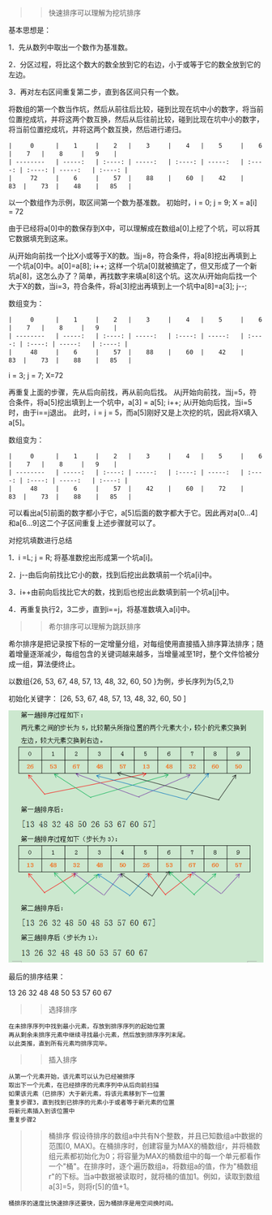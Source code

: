 > >快速排序可以理解为挖坑排序

基本思想是：

1．先从数列中取出一个数作为基准数。

2．分区过程，将比这个数大的数全放到它的右边，小于或等于它的数全放到它的左边。

3．再对左右区间重复第二步，直到各区间只有一个数。



将数组的第一个数当作坑，然后从前往后比较，碰到比现在坑中小的数字，将当前位置挖成坑，并将这两个数互换，然后从后往前比较，碰到比现在坑中小的数字，将当前位置挖成坑，并将这两个数互换，然后进行递归。


    |     0      |    1     |    2   |    3     |    4   |    5     |    6   |    7   |    8     |   9    |
    | --------   | -----:   | :----: | -----:   | :----: | -----:   | :----: | :----: | -----:   | :----: |
    |     72     |    6     |    57  |    88    |    60  |    42    |    83  |    73  |    48    |   85   |

以一个数组作为示例，取区间第一个数为基准数。
初始时，i = 0;  j = 9;   X = a[i] = 72

由于已经将a[0]中的数保存到X中，可以理解成在数组a[0]上挖了个坑，可以将其它数据填充到这来。

从j开始向前找一个比X小或等于X的数。当j=8，符合条件，将a[8]挖出再填到上一个坑a[0]中。a[0]=a[8]; i++;  这样一个坑a[0]就被搞定了，但又形成了一个新坑a[8]，这怎么办了？简单，再找数字来填a[8]这个坑。这次从i开始向后找一个大于X的数，当i=3，符合条件，将a[3]挖出再填到上一个坑中a[8]=a[3]; j--;

数组变为：

    |     0      |    1     |    2   |    3     |    4   |    5     |    6   |    7   |    8     |   9    |
    | --------   | -----:   | :----: | -----:   | :----: | -----:   | :----: | :----: | -----:   | :----: |
    |     48     |    6     |    57  |    88    |    60  |    42    |    83  |    73  |    88    |   85   |


i = 3;   j = 7;   X=72

再重复上面的步骤，先从后向前找，再从前向后找。
从j开始向前找，当j=5，符合条件，将a[5]挖出填到上一个坑中，a[3] = a[5]; i++;
从i开始向后找，当i=5时，由于i==j退出。
此时，i = j = 5，而a[5]刚好又是上次挖的坑，因此将X填入a[5]。

数组变为：

    |     0      |    1     |    2   |    3     |    4   |    5     |    6   |    7   |    8     |   9    |
    | --------   | -----:   | :----: | -----:   | :----: | -----:   | :----: | :----: | -----:   | :----: |
    |     48     |    6     |    57  |    42    |    60  |    72    |    83  |    73  |    88    |   85   |

可以看出a[5]前面的数字都小于它，a[5]后面的数字都大于它。因此再对a[0…4]和a[6…9]这二个子区间重复上述步骤就可以了。


对挖坑填数进行总结

 1．i =L; j = R; 将基准数挖出形成第一个坑a[i]。

 2．j--由后向前找比它小的数，找到后挖出此数填前一个坑a[i]中。

 3．i++由前向后找比它大的数，找到后也挖出此数填到前一个坑a[j]中。

 4．再重复执行2，3二步，直到i==j，将基准数填入a[i]中。



 > >希尔排序可以理解为跳跃排序

 希尔排序是把记录按下标的一定增量分组，对每组使用直接插入排序算法排序；随着增量逐渐减少，每组包含的关键词越来越多，当增量减至1时，整个文件恰被分成一组，算法便终止。


 以数组{26, 53, 67, 48, 57, 13, 48, 32, 60, 50 }为例，步长序列为{5,2,1} 

 初始化关键字： [26, 53, 67, 48, 57, 13, 48, 32, 60, 50 ]

 ![](https://github.com/kingflag/AllSort/blob/master/src/mysort/shellSort/shell-image.png)

 最后的排序结果：
  
13 26 32 48 48 50 53 57 60 67



>>选择排序

	在未排序序列中找到最小元素，存放到排序序列的起始位置 
	再从剩余未排序元素中继续寻找最小元素，然后放到排序序列末尾。  
	以此类推，直到所有元素均排序完毕。 


>>插入排序

	从第一个元素开始，该元素可以认为已经被排序 
	取出下一个元素，在已经排序的元素序列中从后向前扫描 
 	如果该元素（已排序）大于新元素，将该元素移到下一位置
 	重复步骤3，直到找到已排序的元素小于或者等于新元素的位置  
 	将新元素插入到该位置中  
 	重复步骤2  
 	

>> 桶排序
	假设待排序的数组a中共有N个整数，并且已知数组a中数据的范围[0, MAX)。在桶排序时，创建容量为MAX的桶数组r，并将桶数组元素都初始化为0；将容量为MAX的桶数组中的每一个单元都看作一个"桶"。在排序时，逐个遍历数组a，将数组a的值，作为"桶数组r"的下标。当a中数据被读取时，就将桶的值加1。例如，读取到数组a[3]=5，则将r[5]的值+1。


	桶排序的速度比快速排序还要快，因为桶排序是用空间换时间。